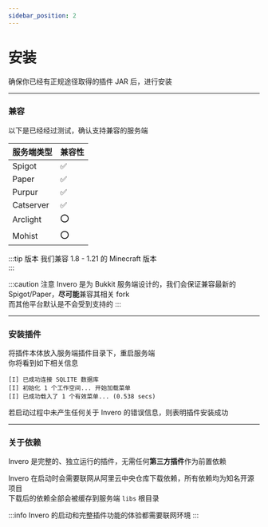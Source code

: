 ```yaml
---
sidebar_position: 2
---
```

# 安装
确保你已经有正规途径取得的插件 JAR 后，进行安装

---

### 兼容

以下是已经经过测试，确认支持兼容的服务端

| 服务端类型     | 兼容性 |
|-----------|-----|
| Spigot    | ✅   |
| Paper     | ✅   |
| Purpur    | ✅   |
| Catserver | ✅   |
| Arclight  | ⭕   |
| Mohist    | ⭕   |

:::tip 版本
我们兼容 1.8 - 1.21 的 Minecraft 版本  
:::

:::caution 注意
Invero 是为 Bukkit 服务端设计的，我们会保证兼容最新的 Spigot/Paper，**尽可能**兼容其相关 fork  
而其他平台默认是不会受到支持的
:::

---

### 安装插件

将插件本体放入服务端插件目录下，重启服务端  
你将看到如下相关信息

```
[I] 已成功连接 SQLITE 数据库
[I] 初始化 1 个工作空间... 开始加载菜单
[I] 已成功载入了 1 个有效菜单... (0.538 secs)
```

若启动过程中未产生任何关于 Invero 的错误信息，则表明插件安装成功

---


### 关于依赖

Invero 是完整的、独立运行的插件，无需任何**第三方插件**作为前置依赖

Invero 在启动时会需要联网从阿里云中央仓库下载依赖，所有依赖均为知名开源项目  
下载后的依赖全部会被缓存到服务端 `libs` 根目录

:::info
Invero 的启动和完整插件功能的体验都需要联网环境
:::
